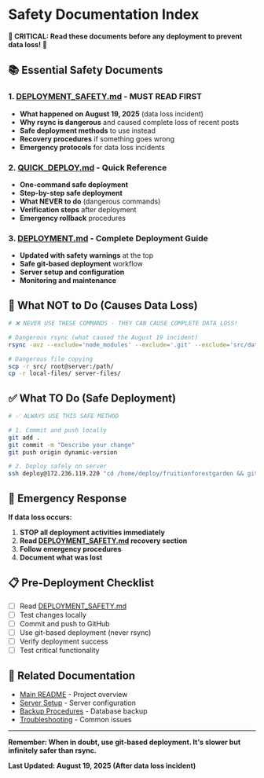 # Safety Documentation Index

**🚨 CRITICAL: Read these documents before any deployment to prevent data loss! 🚨**

## 📚 Essential Safety Documents

### 1. [DEPLOYMENT_SAFETY.md](./DEPLOYMENT_SAFETY.md) - **MUST READ FIRST**
- **What happened on August 19, 2025** (data loss incident)
- **Why rsync is dangerous** and caused complete loss of recent posts
- **Safe deployment methods** to use instead
- **Recovery procedures** if something goes wrong
- **Emergency protocols** for data loss incidents

### 2. [QUICK_DEPLOY.md](./QUICK_DEPLOY.md) - **Quick Reference**
- **One-command safe deployment**
- **Step-by-step safe deployment**
- **What NEVER to do** (dangerous commands)
- **Verification steps** after deployment
- **Emergency rollback** procedures

### 3. [DEPLOYMENT.md](./DEPLOYMENT.md) - **Complete Deployment Guide**
- **Updated with safety warnings** at the top
- **Safe git-based deployment** workflow
- **Server setup and configuration**
- **Monitoring and maintenance**

## 🚫 What NOT to Do (Causes Data Loss)

```bash
# ❌ NEVER USE THESE COMMANDS - THEY CAN CAUSE COMPLETE DATA LOSS!

# Dangerous rsync (what caused the August 19 incident)
rsync -avz --exclude='node_modules' --exclude='.git' --exclude='src/database' --exclude='src/public/uploads' src/ root@server:/path/

# Dangerous file copying
scp -r src/ root@server:/path/
cp -r local-files/ server-files/
```

## ✅ What TO Do (Safe Deployment)

```bash
# ✅ ALWAYS USE THIS SAFE METHOD

# 1. Commit and push locally
git add .
git commit -m "Describe your change"
git push origin dynamic-version

# 2. Deploy safely on server
ssh deploy@172.236.119.220 "cd /home/deploy/fruitionforestgarden && git pull origin dynamic-version && npm install --production && pm2 restart fruitionforestgarden"
```

## 🚨 Emergency Response

**If data loss occurs:**
1. **STOP all deployment activities immediately**
2. **Read [DEPLOYMENT_SAFETY.md](./DEPLOYMENT_SAFETY.md) recovery section**
3. **Follow emergency procedures**
4. **Document what was lost**

## 📋 Pre-Deployment Checklist

- [ ] Read [DEPLOYMENT_SAFETY.md](./DEPLOYMENT_SAFETY.md)
- [ ] Test changes locally
- [ ] Commit and push to GitHub
- [ ] Use git-based deployment (never rsync)
- [ ] Verify deployment success
- [ ] Test critical functionality

## 🔗 Related Documentation

- [Main README](../README.md) - Project overview
- [Server Setup](./SERVER_SETUP.md) - Server configuration
- [Backup Procedures](./BACKUP.md) - Database backup
- [Troubleshooting](./TROUBLESHOOTING.md) - Common issues

---

**Remember: When in doubt, use git-based deployment. It's slower but infinitely safer than rsync.**

**Last Updated: August 19, 2025 (After data loss incident)**
